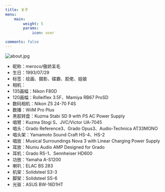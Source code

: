 ```yaml
---
title: 关于
menu:
    main: 
        weight: 5
        params:
            icon: user

comments: false
---
```


![about.jpg](https://i.loli.net/2020/02/20/wYqPhp3ED9mojXH.jpg)

* 昵称：meroco/傲娇呆毛
* 生日：1993/07/29   
* 标签：绘画、摄影、碟霸、胶佬、娃娘
* 相机：
 * 135画幅：Nikon F80D
 * 120画幅：Rolleiflex 3.5F、Mamiya RB67 ProSD
 * 数码相机：Nikon Z5 24-70 F4S
* 数播：WiiM Pro Plus
* 黑胶转盘：Kuzma Stabi SD 9 with PS AC Power Supply
* 唱臂：Kuzma Stogi S、JVC/Victor UA-7045
* 唱头：Grado Reference3、Grado Opus3、Audio-Technica AT33MONO 
* 唱头架：Yamamoto Sound Craft HS-4、HS-2
* 唱放：Musical Surroundings Nova 3 with Linear Charging Power Supply
* 耳放：Niuniu Audio AMP Designed for Grado
* 耳机：Grado RS-1、Sennheiser HD600
* 功放：Yamaha A-S1200
* 喇叭：ELAC BS 283
* 机架：Solidsteel S3-3
* 脚架：Solidsteel SS-6
* 光驱：ASUS BW-16D1HT

